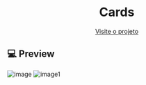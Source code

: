 <h1 align="center">
  <br>Cards</h1>
 

<p align="center">
  <a href="">Visite o projeto</a>
</p>


## 💻 Preview


![image](https://github.com/camilagsoares/lab-cards/assets/85360804/e81d6a00-82ec-43e9-9b0e-8c91470cb02e)
![image1](https://github.com/camilagsoares/lab-cards/assets/85360804/b002c75d-e421-4306-999f-3c104beffa31)
